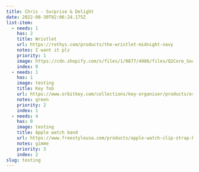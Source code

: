 ```yaml
---
title: Chris - Surprise & Delight
date: 2022-08-30T02:06:24.175Z
list-item:
  - needs: 1
    has: 2
    title: Wristlet
    url: https://rothys.com/products/the-wristlet-midnight-navy
    notes: I want it plz
    priority: 1
    image: https://cdn.shopify.com/s/files/1/0877/4986/files/Q2Core_SocialPreview_1200x628_4a064f41-954f-4621-b599-8858eec126f3.jpg?v=1654728333
    index: 0
  - needs: 1
    has: 1
    image: testing
    title: Key fob
    url: https://www.orbitkey.com/collections/key-organiser/products/orbitkey-2-0-leather?variant=32295717641
    notes: green
    priority: 2
    index: 1
  - needs: 4
    has: 0
    image: testing
    title: Apple watch band
    url: https://www.freestyleusa.com/products/apple-watch-clip-strap-kaleidoscope
    notes: gimme
    priority: 3
    index: 2
slug: testing
---
```

